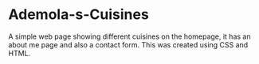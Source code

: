 # Ademola-s-Cuisines
A simple web page showing different cuisines on the homepage, it has an about me page and also a contact form. This was created using CSS and HTML.
